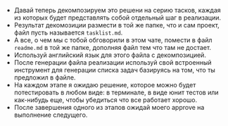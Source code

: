 - Давай теперь декомпозируем это решени на серию тасков, каждая из которых будет представлять собой отдельный шаг в реализации.
- Результат декомозиции размести в той же папке, что и сам проект, файл пусть называется `tasklist.md`.
- А все, о чем мы с тобой обговорили в этом чате, помести в файл `readme.md` в той же папке, дополняя файл тем что там не достает.
- Используй английский язык для этого файла с декомпозицией.
- После генерации файла реализации используй свой встроенный инструмент для генерации списка задач базируясь на том, что ты предложил в файле.
- На каждом этапе я ожидаю решение, которое можно будет потестировать в любом виде: в терминале, в виде юнит тестов или как-нибудь еще, чтобы убедиться что все работает хорошо.
- После завершения одного из этапов ожидай моего approve на выполнение следущего. 
